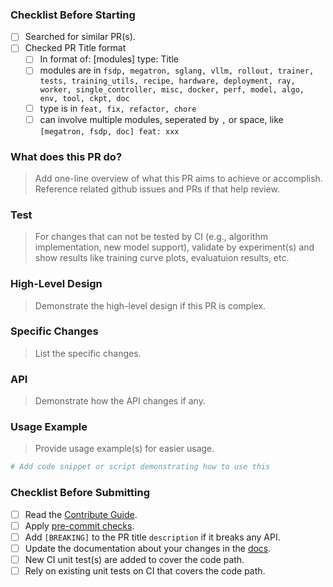 ### Checklist Before Starting

- [ ] Searched for similar PR(s).
- [ ] Checked PR Title format
  - [ ] In format of: [modules] type: Title
  - [ ] modules are in `fsdp, megatron, sglang, vllm, rollout, trainer, tests, training_utils, recipe, hardware, deployment, ray, worker, single_controller, misc, docker, perf, model, algo, env, tool, ckpt, doc`
  - [ ] type is in `feat, fix, refactor, chore`
  - [ ] can involve multiple modules, seperated by `,` or space, like `[megatron, fsdp, doc] feat: xxx`

### What does this PR do?

> Add one-line overview of what this PR aims to achieve or accomplish. Reference related github issues and PRs if that help review.

### Test

> For changes that can not be tested by CI (e.g., algorithm implementation, new model support), validate by experiment(s) and show results like training curve plots, evaluatuion results, etc.

### High-Level Design

> Demonstrate the high-level design if this PR is complex.

### Specific Changes

> List the specific changes.

### API

> Demonstrate how the API changes if any.

### Usage Example

> Provide usage example(s) for easier usage.

```python
# Add code snippet or script demonstrating how to use this 
```

### Checklist Before Submitting

- [ ] Read the [Contribute Guide](https://github.com/volcengine/verl?tab=readme-ov-file#contribution-guide).
- [ ] Apply [pre-commit checks](https://github.com/volcengine/verl?tab=readme-ov-file#code-linting-and-formatting).
- [ ] Add `[BREAKING]` to the PR title `description` if it breaks any API.
- [ ] Update the documentation about your changes in the [docs](https://github.com/volcengine/verl/tree/main/docs).
- [ ] New CI unit test(s) are added to cover the code path.
- [ ] Rely on existing unit tests on CI that covers the code path.
